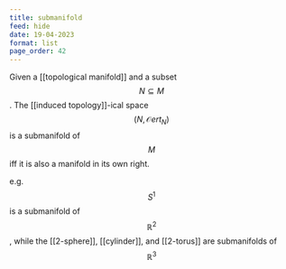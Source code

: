 ```yaml
---
title: submanifold
feed: hide
date: 19-04-2023
format: list
page_order: 42
---
```



Given a [[topological manifold]] and a subset $$N\subseteq M$$. The [[induced topology]]-ical space $$(N, \mathcal Oert_N)$$ is a submanifold of $$M$$ iff it is also a manifold in its own right.

e.g. $$S^1$$ is a submanifold of $$\mathbb R^2$$, while the [[2-sphere]], [[cylinder]], and [[2-torus]] are submanifolds of $$\mathbb R^3$$
